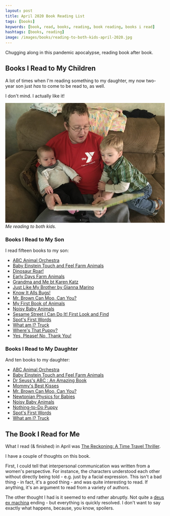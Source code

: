```yaml
---
layout: post
title: April 2020 Book Reading List
tags: [books]
keywords: [book, read, books, reading, book reading, books i read]
hashtags: [books, reading]
image: /images/books/reading-to-both-kids-april-2020.jpg
---
```


Chugging along in this pandemic apocalypse, reading book after book.

## Books I Read to My Children

A lot of times when I'm reading something to my daughter, my now two-year son just *has* to come to be read to, as well.

I don't mind. I actually like it!

![Me reading to both kids.](/images/books/reading-to-both-kids-april-2020.jpg)
*Me reading to both kids.*

### Books I Read to My Son

I read fifteen books to my son:

* [ABC Animal Orchestra](https://www.abebooks.com/products/isbn/9781606850541/30317857303)
* [Baby Einstein Touch and Feel Farm Animals](https://www.abebooks.com/products/isbn/9781423109815/30431424807)
* [Dinosaur Roar!](https://www.abebooks.com/products/isbn/9780590603256/30449207942)
* [Early Days Farm Animals](https://www.abebooks.com/products/isbn/9781782444534/30560231032)
* [Grandma and Me bt Karen Katz](https://www.abebooks.com/products/isbn/9780689849053/30112989217)
* [Just Like My Brother by Gianna Marino](https://www.abebooks.com/products/isbn/9780425290606/30580367917)
* [Know It Alls Bugs!](https://www.abebooks.com/products/isbn/9780768100945/30276733975)
* [Mr. Brown Can Moo, Can You?](https://www.abebooks.com/products/isbn/9780679882824/30613866990)
* [My First Book of Animals](https://www.abebooks.com/products/isbn/9781780653105)
* [Noisy Baby Animals](https://www.abebooks.com/products/isbn/9781589252318/30586435953)
* [Sesame Street I Can Do It! First Look and Find](https://www.abebooks.com/products/isbn/9781412717069/30608601986)
* [Spot's First Words](https://www.abebooks.com/products/isbn/9780434942664/30256255457)
* [What am I? Truck](https://www.abebooks.com/products/isbn/9781465414298/30412458562)
* [Where's That Puppy?](https://www.abebooks.com/products/isbn/9780843119978/30543947841)
* [Yes, Please! No, Thank You!](https://www.abebooks.com/products/isbn/9781402739293/30493442207)

### Books I Read to My Daughter

And ten books to my daughter:

* [ABC Animal Orchestra](https://www.abebooks.com/products/isbn/9781606850541/30317857303)
* [Baby Einstein Touch and Feel Farm Animals](https://www.abebooks.com/products/isbn/9781423109815/30431424807)
* [Dr Seuss's ABC : An Amazing Book](https://www.abebooks.com/products/isbn/9780679882817)
* [Mommy's Best Kisses](https://www.abebooks.com/products/isbn/9780066236018/30493425996)
* [Mr. Brown Can Moo, Can You?](https://www.abebooks.com/products/isbn/9780679882824/30613866990)
* [Newtonian Physics for Babies](https://www.abebooks.com/products/isbn/9781492656203/30587942767)
* [Noisy Baby Animals](https://www.abebooks.com/products/isbn/9781589252318/30586435953)
* [Nothing-to-Do Puppy](https://www.abebooks.com/products/isbn/9781402759123/30499876995)
* [Spot's First Words](https://www.abebooks.com/products/isbn/9780434942664/30256255457)
* [What am I? Truck](https://www.abebooks.com/products/isbn/9781465414298/30412458562)

## The Book I Read for Me

What I read (& finished) in April was [The Reckoning: A Time Travel Thriller](https://www.amazon.com/gp/product/B084Q9QVNT/?tag=hendrixjoseph-20).

I have a couple of thoughts on this book.

First, I could tell that interpersonal communication was written from a women's perspective. For instance, the characters understood each other without directly being told - e.g. just by a facial expression. This isn't a bad thing - in fact, it's a good thing - and was quite interesting to read. If anything, it's an argument to read from a variety of authors.

The other thought I had is it seemed to end rather abruptly. Not quite a [deus ex machina](https://en.wikipedia.org/wiki/Deus_ex_machina) ending - but everything is quickly resolved. I don't want to say exactly what happens, because, you know, spoilers.